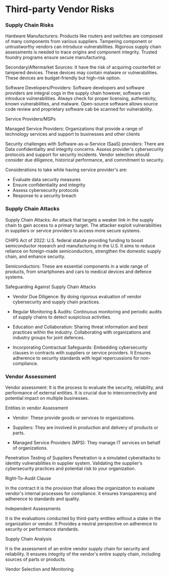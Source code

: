 
# Third-party Vendor Risks

### Supply Chain Risks

Hardware Manufacturers: Products like routers and switches are composed of many components from various suppliers. Tampering component or untrustworthy vendors can introduce vulnerabilities. Rigorous supply chain assessments is needed to trace origins and component integrity. Trusted foundry programs ensure secure manufacturing. 

Secondary/Aftermarket Sources: It have the risk of acquiring counterfeit or tampered devices.  These devices may contain malware or vulnerabilities. These devices are budget-friendly but high-risk option. 

Software Developers/Providers: Software developers and software providers are integral cogs in the supply chain however, software can introduce vulnerabilities. Always check for proper licensing, authenticity, known vulnerabilities, and malware. Open-source software allows source code review and proprietary software cab be scanned for vulnerability. 

Service Providers/MSPs

Managed Service Providers: Organizations that provide a range of technology services and support to businesses and other clients 

Security challenges with Software-as-a-Service (SaaS) providers: There are Data confidentiality and integrity concerns. Assess provider's cybersecurity protocols and support for security incidents. Vendor selection should consider due diligence, historical performance, and commitment to security.

Considerations to take while having service provider's are:

- Evaluate data security measures 
- Ensure confidentiality and integrity 
- Assess cybersecurity protocols 
- Response to a security breach

### Supply Chain Attacks

Supply Chain Attacks: An attack that targets a weaker link in the supply chain to gain access to a primary target. The attacker exploit vulnerabilities in suppliers or service providers to access more secure systems. 

CHIPS Act of 2022: U.S. federal statute providing funding to boost semiconductor research and manufacturing in the U.S. It aims to reduce reliance on foreign-made semiconductors, strengthen the domestic supply chain, and enhance security. 

Semiconductors: These are essential components in a wide range of products, from smartphones and cars to medical devices and defence systems.

Safeguarding Against Supply Chain Attacks

- Vendor Due Diligence: By doing rigorous evaluation of vendor cybersecurity and supply chain practices.

- Regular Monitoring & Audits: Continuous monitoring and periodic audits of supply chains to detect suspicious activities.

- Education and Collaboration: Sharing threat information and best practices within the industry. Collaborating with organizations and industry groups for joint defences.

- Incorporating Contractual Safeguards: Embedding cybersecurity clauses in contracts with suppliers or service providers. It Ensures adherence to security standards with legal repercussions for non-compliance.

### Vendor Assessment 

Vendor assessment: It is the process to evaluate the security, reliability, and performance of external entities. It is crucial due to interconnectivity and potential impact on multiple businesses. 

Entities in vendor Assessment

- Vendor: These provide goods or services to organizations.

- Suppliers: They are involved in production and delivery of products or parts.

- Managed Service Providers (MPS): They manage IT services on behalf of organizations.


Penetration Testing of Suppliers
Penetration is a simulated cyberattacks to identity vulnerabilities in supplier system. Validating the supplier's cybersecurity practices and potential risk to your organization.

Right-To-Audit Clause

In the contract it is the provision that allows the organization to evaluate vendor's internal processes for compliance. It ensures transparency and adherence to standards and quality.

Independent Assessments

It is the evaluations conducted by third-party entities without a stake in the organization or vendor. It Provides a neutral perspective on adherence to security or performance standards.

Supply Chain Analysis

It is the assessment of an entire vendor supply chain for security and reliability. It ensures integrity of the vendor's entire supply chain, including sources of parts or products.

Vendor Selection and Monitoring

